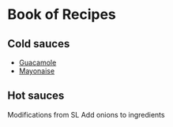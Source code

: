 # Book of Recipes

## Cold sauces
* [Guacamole](guacamole.md)
* [Mayonaise](mayo.md)

## Hot sauces


Modifications from SL
Add onions to ingredients
